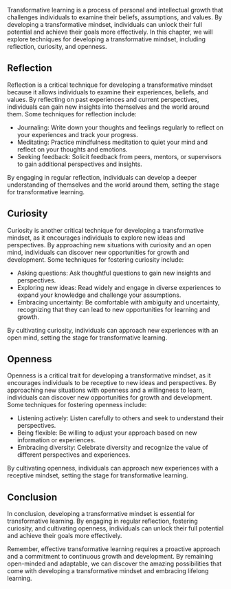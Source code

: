 
Transformative learning is a process of personal and intellectual growth that challenges individuals to examine their beliefs, assumptions, and values. By developing a transformative mindset, individuals can unlock their full potential and achieve their goals more effectively. In this chapter, we will explore techniques for developing a transformative mindset, including reflection, curiosity, and openness.

Reflection
----------

Reflection is a critical technique for developing a transformative mindset because it allows individuals to examine their experiences, beliefs, and values. By reflecting on past experiences and current perspectives, individuals can gain new insights into themselves and the world around them. Some techniques for reflection include:

* Journaling: Write down your thoughts and feelings regularly to reflect on your experiences and track your progress.
* Meditating: Practice mindfulness meditation to quiet your mind and reflect on your thoughts and emotions.
* Seeking feedback: Solicit feedback from peers, mentors, or supervisors to gain additional perspectives and insights.

By engaging in regular reflection, individuals can develop a deeper understanding of themselves and the world around them, setting the stage for transformative learning.

Curiosity
---------

Curiosity is another critical technique for developing a transformative mindset, as it encourages individuals to explore new ideas and perspectives. By approaching new situations with curiosity and an open mind, individuals can discover new opportunities for growth and development. Some techniques for fostering curiosity include:

* Asking questions: Ask thoughtful questions to gain new insights and perspectives.
* Exploring new ideas: Read widely and engage in diverse experiences to expand your knowledge and challenge your assumptions.
* Embracing uncertainty: Be comfortable with ambiguity and uncertainty, recognizing that they can lead to new opportunities for learning and growth.

By cultivating curiosity, individuals can approach new experiences with an open mind, setting the stage for transformative learning.

Openness
--------

Openness is a critical trait for developing a transformative mindset, as it encourages individuals to be receptive to new ideas and perspectives. By approaching new situations with openness and a willingness to learn, individuals can discover new opportunities for growth and development. Some techniques for fostering openness include:

* Listening actively: Listen carefully to others and seek to understand their perspectives.
* Being flexible: Be willing to adjust your approach based on new information or experiences.
* Embracing diversity: Celebrate diversity and recognize the value of different perspectives and experiences.

By cultivating openness, individuals can approach new experiences with a receptive mindset, setting the stage for transformative learning.

Conclusion
----------

In conclusion, developing a transformative mindset is essential for transformative learning. By engaging in regular reflection, fostering curiosity, and cultivating openness, individuals can unlock their full potential and achieve their goals more effectively.

Remember, effective transformative learning requires a proactive approach and a commitment to continuous growth and development. By remaining open-minded and adaptable, we can discover the amazing possibilities that come with developing a transformative mindset and embracing lifelong learning.
